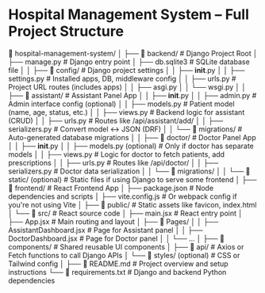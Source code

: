Hospital Management System – Full Project Structure
===================================================

📁 hospital-management-system/
│
├── 📁 backend/                       # Django Project Root
│   ├── manage.py                    # Django entry point
│   ├── db.sqlite3                   # SQLite database file
│
│   ├── 📁 config/                   # Django project settings
│   │   ├── __init__.py
│   │   ├── settings.py             # Installed apps, DB, middleware config
│   │   ├── urls.py                 # Project URL routes (includes apps)
│   │   ├── asgi.py
│   │   └── wsgi.py
│
│   ├── 📁 assistant/                # Assistant Panel App
│   │   ├── __init__.py
│   │   ├── admin.py                # Admin interface config (optional)
│   │   ├── models.py               # Patient model (name, age, status, etc.)
│   │   ├── views.py                # Backend logic for assistant (CRUD)
│   │   ├── urls.py                 # Routes like /api/assistant/add/
│   │   ├── serializers.py          # Convert model <-> JSON (DRF)
│   │   └── 📁 migrations/          # Auto-generated database migrations
│
│   ├── 📁 doctor/                   # Doctor Panel App
│   │   ├── __init__.py
│   │   ├── models.py (optional)    # Only if doctor has separate models
│   │   ├── views.py                # Logic for doctor to fetch patients, add prescriptions
│   │   ├── urls.py                 # Routes like /api/doctor/
│   │   ├── serializers.py          # Doctor data serialization
│   │   └── 📁 migrations/
│
│   └── 📁 static/ (optional)       # Static files if using Django to serve some frontend
│
├── 📁 frontend/                    # React Frontend App
│   ├── package.json               # Node dependencies and scripts
│   ├── vite.config.js             # Or webpack config if you're not using Vite
│   ├── 📁 public/                 # Static assets like favicon, index.html
│   └── 📁 src/                    # React source code
│       ├── main.jsx              # React entry point
│       ├── App.jsx               # Main routing and layout
│       ├── 📁 Pages/
│       │   ├── AssistantDashboard.jsx   # Page for Assistant panel
│       │   ├── DoctorDashboard.jsx     # Page for Doctor panel
│       │   └── ...
│       ├── 📁 components/        # Shared reusable UI components
│       ├── 📁 api/               # Axios or Fetch functions to call Django APIs
│       └── 📁 styles/ (optional) # CSS or Tailwind config
│
├── 📄 README.md                  # Project overview and setup instructions
└── 📄 requirements.txt           # Django and backend Python dependencies
